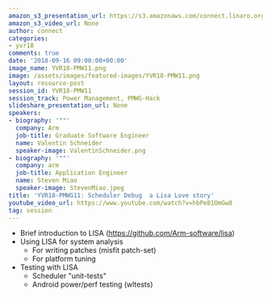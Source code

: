 ```yaml
---
amazon_s3_presentation_url: https://s3.amazonaws.com/connect.linaro.org/yvr18/presentations/yvr18-pmw11.pdf
amazon_s3_video_url: None
author: connect
categories:
- yvr18
comments: true
date: '2018-09-16 09:00:00+00:00'
image_name: YVR18-PMW11.png
image: /assets/images/featured-images/YVR18-PMW11.png
layout: resource-post
session_id: YVR18-PMW11
session_track: Power Management, PMWG-Hack
slideshare_presentation_url: None
speakers:
- biography: '""'
  company: Arm
  job-title: Graduate Software Engineer
  name: Valentin Schneider
  speaker-image: ValentinSchneider.png
- biography: '""'
  company: arm
  job-title: Application Engineer
  name: Steven Miao
  speaker-image: StevenMiao.jpeg
title: 'YVR18-PMWG11: Scheduler Debug  a Lisa Love story'
youtube_video_url: https://www.youtube.com/watch?v=hbPe81OmGw0
tag: session
---
```


- Brief introduction to LISA (https://github.com/Arm-software/lisa)
- Using LISA for system analysis
  - For writing patches (misfit patch-set)
  - For platform tuning
- Testing with LISA
  - Scheduler "unit-tests"
  - Android power/perf testing (wltests)
